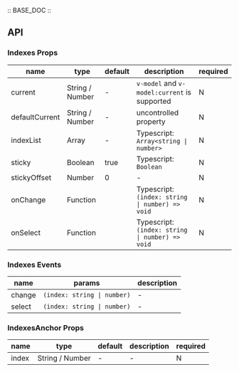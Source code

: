 :: BASE_DOC ::

## API

### Indexes Props

name | type | default | description | required
-- | -- | -- | -- | --
current | String / Number | - | `v-model` and `v-model:current` is supported | N
defaultCurrent | String / Number | - | uncontrolled property | N
indexList | Array | - | Typescript: `Array<string \| number>` | N
sticky | Boolean | true | Typescript: `Boolean` | N
stickyOffset | Number | 0 | \- | N
onChange | Function |  | Typescript: `(index: string \| number) => void`<br/> | N
onSelect | Function |  | Typescript: `(index: string \| number) => void`<br/> | N

### Indexes Events

name | params | description
-- | -- | --
change | `(index: string \| number)` | \-
select | `(index: string \| number)` | \-


### IndexesAnchor Props

name | type | default | description | required
-- | -- | -- | -- | --
index | String / Number | - | \- | N
